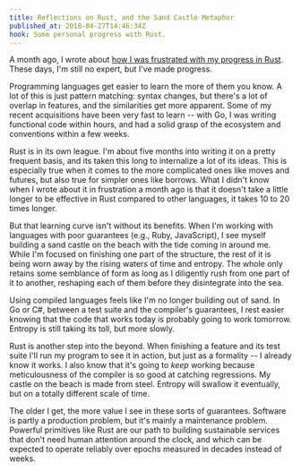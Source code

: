 ```yaml
---
title: Reflections on Rust, and the Sand Castle Metaphor
published_at: 2018-04-27T14:46:34Z
hook: Some personal progress with Rust.
---
```


A month ago, I wrote about [how I was frustrated with my
progress in Rust][walls]. These days, I'm still no expert,
but I've made progress.

Programming languages get easier to learn the more of them
you know. A lot of this is just pattern matching: syntax
changes, but there's a lot of overlap in features, and the
similarities get more apparent. Some of my recent
acquisitions have been very fast to learn -- with Go, I was
writing functional code within hours, and had a solid grasp
of the ecosystem and conventions within a few weeks.

Rust is in its own league. I'm about five months into
writing it on a pretty frequent basis, and its taken this long to
internalize a lot of its ideas. This is especially true
when it comes to the more complicated ones like moves and
futures, but also true for simpler ones like borrows. What
I didn't know when I wrote about it in frustration a month
ago is that it doesn't take a little longer to be
effective in Rust compared to other languages, it takes 10
to 20 times longer.

But that learning curve isn't without its benefits. When
I'm working with languages with poor guarantees (e.g.,
Ruby, JavaScript), I see myself building a sand castle on
the beach with the tide coming in around me. While I'm
focused on finishing one part of the structure, the rest of
it is being worn away by the rising waters of time and
entropy. The whole only retains some semblance of form as
long as I diligently rush from one part of it to another,
reshaping each of them before they disintegrate into the
sea.

Using compiled languages feels like I'm no longer building
out of sand. In Go or C#, between a test suite and the
compiler's guarantees, I rest easier knowing that the code
that works today is probably going to work tomorrow.
Entropy is still taking its toll, but more slowly.

Rust is another step into the beyond. When finishing a
feature and its test suite I'll run my program to see it
in action, but just as a formality -- I already know it
works. I also know that it's going to _keep_ working
because meticulousness of the compiler is so good at
catching regressions. My castle on the beach is made from
steel. Entropy will swallow it eventually, but on a totally
different scale of time.

The older I get, the more value I see in these sorts of
guarantees. Software is partly a production problem, but
it's mainly a maintenance problem. Powerful primitives like
Rust are our path to building sustainable services that
don't need human attention around the clock, and which can
be expected to operate reliably over epochs measured in
decades instead of weeks.

[walls]: /fragments/rust-brick-walls
